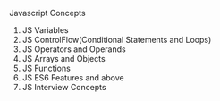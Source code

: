 Javascript Concepts

1. JS Variables
2. JS ControlFlow(Conditional Statements and Loops)
3. JS Operators and Operands
4. JS Arrays and Objects
5. JS Functions
6. JS ES6 Features and above
7. JS Interview Concepts
